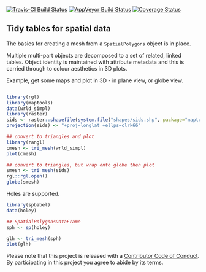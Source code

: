 
[![Travis-CI Build Status](https://travis-ci.org/r-gris/rangl.svg?branch=master)](https://travis-ci.org/r-gris/rangl) [![AppVeyor Build Status](https://ci.appveyor.com/api/projects/status/github/r-gris/rangl?branch=master&svg=true)](https://ci.appveyor.com/project/r-gris/rangl) [![Coverage Status](https://img.shields.io/codecov/c/github/r-gris/rangl/master.svg)](https://codecov.io/github/r-gris/rangl?branch=master)

<!-- README.md is generated from README.Rmd. Please edit that file -->
Tidy tables for spatial data
----------------------------

The basics for creating a mesh from a `SpatialPolygons` object is in place.

Multiple multi-part objects are decomposed to a set of related, linked tables. Object identity is maintained with attribute metadata and this is carried through to colour aesthetics in 3D plots.

Example, get some maps and plot in 3D - in plane view, or globe view.

``` r

library(rgl)
library(maptools)
data(wrld_simpl)
library(raster)
sids <- raster::shapefile(system.file("shapes/sids.shp", package="maptools"))
projection(sids) <- "+proj=longlat +ellps=clrk66"

## convert to triangles and plot 
library(rangl)
cmesh <- tri_mesh(wrld_simpl)
plot(cmesh)

## convert to triangles, but wrap onto globe then plot
smesh <- tri_mesh(sids)
rgl::rgl.open()
globe(smesh)
```

Holes are supported.

``` r
library(spbabel)
data(holey)

## SpatialPolygonsDataFrame
sph <- sp(holey)

glh <- tri_mesh(sph)
plot(glh)
```

Please note that this project is released with a [Contributor Code of Conduct](CONDUCT.md). By participating in this project you agree to abide by its terms.
